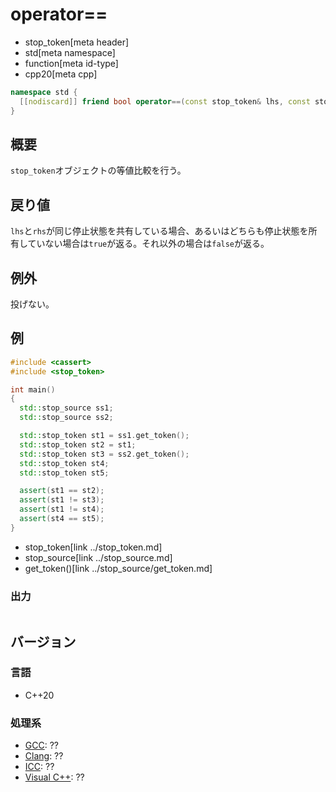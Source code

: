 # operator==
* stop_token[meta header]
* std[meta namespace]
* function[meta id-type]
* cpp20[meta cpp]

```cpp
namespace std {
  [[nodiscard]] friend bool operator==(const stop_token& lhs, const stop_token& rhs) noexcept;
}
```

## 概要
`stop_token`オブジェクトの等値比較を行う。

## 戻り値
`lhs`と`rhs`が同じ停止状態を共有している場合、あるいはどちらも停止状態を所有していない場合は`true`が返る。それ以外の場合は`false`が返る。

## 例外
投げない。

## 例
```cpp example
#include <cassert>
#include <stop_token>

int main()
{
  std::stop_source ss1;
  std::stop_source ss2;

  std::stop_token st1 = ss1.get_token();
  std::stop_token st2 = st1;
  std::stop_token st3 = ss2.get_token();
  std::stop_token st4;
  std::stop_token st5;

  assert(st1 == st2);
  assert(st1 != st3);
  assert(st1 != st4);
  assert(st4 == st5);
}
```
* stop_token[link ../stop_token.md]
* stop_source[link ../stop_source.md]
* get_token()[link ../stop_source/get_token.md]

### 出力
```
```

## バージョン
### 言語
- C++20

### 処理系
- [GCC](/implementation.md#gcc): ??
- [Clang](/implementation.md#clang): ??
- [ICC](/implementation.md#icc): ??
- [Visual C++](/implementation.md#visual_cpp): ??

